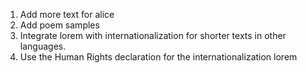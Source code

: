 1. Add more text for alice
2. Add poem samples
3. Integrate lorem with internationalization for shorter texts in other languages.
4. Use the Human Rights declaration for the internationalization lorem
